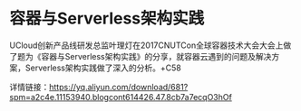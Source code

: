 # 容器与Serverless架构实践
UCloud创新产品线研发总监叶理灯在2017CNUTCon全球容器技术大会大会上做了题为《容器与Serverless架构实践》的分享，就容器云遇到的问题及解决方案，Serverless架构实践做了深入的分析。+C58

详情链接：https://yq.aliyun.com/download/681?spm=a2c4e.11153940.blogcont614426.47.8cb7a7ecqO3hOf
